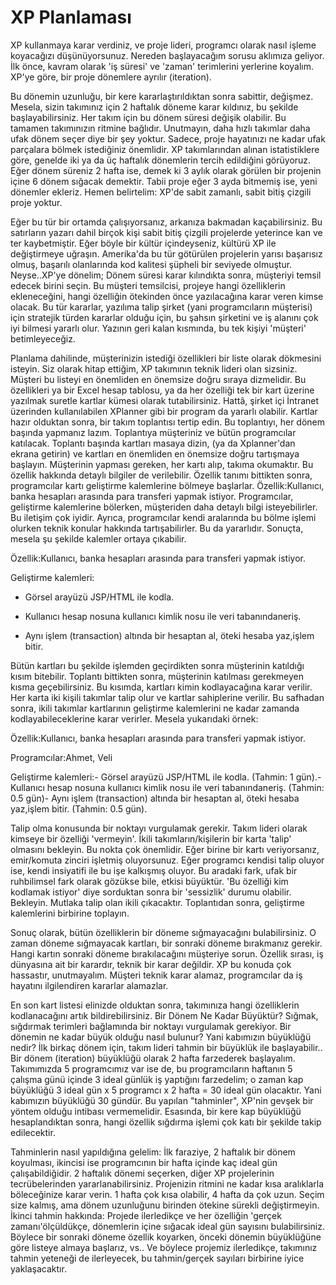 # XP Planlaması

XP kullanmaya karar verdiniz, ve proje lideri, programcı olarak nasıl
işleme koyacağızı düşünüyorsunuz. Nereden başlayacağım sorusu aklımıza
geliyor. İlk önce, kavram olarak 'iş süresi' ve 'zaman' terimlerini
yerlerine koyalım.  XP'ye göre, bir proje dönemlere ayrılır
(iteration).

Bu dönemin uzunluğu, bir kere kararlaştırıldıktan sonra sabittir,
değişmez. Mesela, sizin takımınız için 2 haftalık döneme karar
kıldınız, bu şekilde başlayabilirsiniz. Her takım için bu dönem süresi
değişik olabilir. Bu tamamen takımınızın ritmine bağlıdır. Unutmayın,
daha hızlı takımlar daha ufak dönem seçer diye bir şey yoktur. Sadece,
proje hayatınızı ne kadar ufak parçalara bölmek istediğiniz
önemlidir. XP takımlarından alınan istatistiklere göre, genelde iki ya
da üç haftalık dönemlerin tercih edildiğini görüyoruz.  Eğer dönem
süreniz 2 hafta ise, demek ki 3 aylık olarak görülen bir projenin
içine 6 dönem sığacak demektir. Tabii proje eğer 3 ayda bitmemiş ise,
yeni dönemler ekleriz. Hemen belirtelim: XP'de sabit zamanlı, sabit
bitiş çizgili proje yoktur.

Eğer bu tür bir ortamda çalışıyorsanız, arkanıza bakmadan
kaçabilirsiniz. Bu satırların yazarı dahil birçok kişi sabit bitiş
çizgili projelerde yeterince kan ve ter kaybetmiştir. Eğer böyle bir
kültür içindeyseniz, kültürü XP ile değiştirmeye uğraşın. Amerika'da
bu tür götürülen projelerin yarısı başarısız olmuş, başarılı
olanlarında kod kalitesi şüpheli bir seviyede olmuştur. Neyse..XP'ye
dönelim; Dönem süresi karar kılındıkta sonra, müşteriyi temsil edecek
birini seçin. Bu müşteri temsilcisi, projeye hangi özelliklerin
ekleneceğini, hangi özelliğin ötekinden önce yazılacağına karar veren
kimse olacak. Bu tür kararlar, yazılıma talip şirket (yani
programcıların müşterisi) için stratejik türden kararlar olduğu için,
bu şahsın şirketini ve iş alanını çok iyi bilmesi yararlı
olur. Yazının geri kalan kısmında, bu tek kişiyi 'müşteri'
betimleyeceğiz.

Planlama dahilinde, müşterinizin istediği özellikleri bir liste olarak
dökmesini isteyin. Siz olarak hitap ettiğim, XP takımının teknik
lideri olan sizsiniz. Müşteri bu listeyi en önemliden en önemsize
doğru sıraya dizmelidir. Bu özellikleri ya bir Excel hesap tablosu, ya
da her özelliği tek bir kart üzerine yazılmak suretle kartlar kümesi
olarak tutabilirsiniz. Hattâ, şirket içi İntranet üzerinden
kullanılabilen XPlanner gibi bir program da yararlı olabilir.  Kartlar
hazır olduktan sonra, bir takım toplantısı tertip edin. Bu toplantıyı,
her dönem başında yapmanız lazım. Toplantıya müşteriniz ve bütün
programcılar katılacak. Toplantı başında kartları masaya dizin, (ya da
Xplanner'dan ekrana getirin) ve kartları en önemliden en önemsize
doğru tartışmaya başlayın.  Müşterinin yapması gereken, her kartı
alıp, takıma okumaktır. Bu özellik hakkında detaylı bilgiler de
verilebilir.  Özellik tanımı bittikten sonra, programcılar kartı
geliştirme kalemlerine bölmeye başlarlar.  Özellik:Kullanıcı, banka
hesapları arasında para transferi yapmak istiyor.  Programcılar,
geliştirme kalemlerine bölerken, müşteriden daha detaylı bilgi
isteyebilirler. Bu iletişim çok iyidir. Ayrıca, programcılar kendi
aralarında bu bölme işlemi olurken teknik konular hakkında
tartışabilirler. Bu da yararlıdır. Sonuçta, mesela şu şekilde kalemler
ortaya çıkabilir.

Özellik:Kullanıcı, banka hesapları arasında para transferi yapmak
istiyor.

Geliştirme kalemleri:

* Görsel arayüzü JSP/HTML ile kodla.

* Kullanıcı hesap nosuna kullanıcı kimlik nosu ile veri
tabanındaneriş.

* Aynı işlem (transaction) altında bir hesaptan al, öteki hesaba
yaz,işlem bitir.

Bütün kartları bu şekilde işlemden geçirdikten sonra müşterinin
katıldığı kısım bitebilir.  Toplantı bittikten sonra, müşterinin
katılması gerekmeyen kısma geçebilirsiniz. Bu kısımda, kartları kimin
kodlayacağına karar verilir. Her karta iki kişili takımlar talip olur
ve kartlar sahiplerine verilir. Bu safhadan sonra, ikili takımlar
kartlarının geliştirme kalemlerini ne kadar zamanda
kodlayabileceklerine karar verirler. Mesela yukarıdaki örnek:

Özellik:Kullanıcı, banka hesapları arasında para transferi yapmak
istiyor.

Programcılar:Ahmet, Veli

Geliştirme kalemleri:- Görsel arayüzü JSP/HTML ile kodla. (Tahmin: 1
gün).- Kullanıcı hesap nosuna kullanıcı kimlik nosu ile veri
tabanındaneriş. (Tahmin: 0.5 gün)- Aynı işlem (transaction) altında
bir hesaptan al, öteki hesaba yaz,işlem bitir. (Tahmin: 0.5 gün).

Talip olma konusunda bir noktayı vurgulamak gerekir. Takım lideri
olarak kimseye bir özelliği 'vermeyin'. İkili takımların/kişilerin bir
karta 'talip' olmasını bekleyin. Bu nokta çok önemlidir. Eğer birine
bir kartı veriyorsanız, emir/komuta zinciri işletmiş oluyorsunuz. Eğer
programcı kendisi talip oluyor ise, kendi insiyatifi ile bu işe
kalkışmış oluyor. Bu aradaki fark, ufak bir ruhbilimsel fark olarak
gözükse bile, etkisi büyüktür. 'Bu özelliği kim kodlamak istiyor' diye
sorduktan sonra bir 'sessizlik' durumu olabilir. Bekleyin. Mutlaka
talip olan ikili çıkacaktır.  Toplantıdan sonra, geliştirme
kalemlerini birbirine toplayın.

Sonuç olarak, bütün özelliklerin bir döneme sığmayacağını
bulabilirsiniz. O zaman döneme sığmayacak kartları, bir sonraki döneme
bırakmanız gerekir. Hangi kartın sonraki döneme bırakılacağını
müşteriye sorun. Özellik sırası, iş dünyasına ait bir karardır, teknik
bir karar değildir. XP bu konuda çok hassastır, unutmayalım. Müşteri
teknik karar alamaz, programcılar da iş hayatını ilgilendiren kararlar
alamazlar.

En son kart listesi elinizde olduktan sonra, takımınıza hangi
özelliklerin kodlanacağını artık bildirebilirsiniz.  Bir Dönem Ne
Kadar Büyüktür?  Sığmak, sığdırmak terimleri bağlamında bir noktayı
vurgulamak gerekiyor. Bir dönemin ne kadar büyük olduğu nasıl bulunur?
Yani kabımızın büyüklüğü nedir? İlk birkaç dönem için, takım lideri
tahmin bir büyüklük ile başlayabilir.. Bir dönem (iteration) büyüklüğü
olarak 2 hafta farzederek başlayalım. Takımımızda 5 programcımız var
ise de, bu programcıların haftanın 5 çalışma günü içinde 3 ideal
günlük iş yaptığını farzedelim; o zaman kap büyüklüğü 3 ideal gün x 5
programcı x 2 hafta = 30 ideal gün olacaktır. Yani kabımızın büyüklüğü
30 gündür.  Bu yapılan "tahminler", XP'nin gevşek bir yöntem olduğu
intibası vermemelidir. Esasında, bir kere kap büyüklüğü hesaplandıktan
sonra, hangi özellik sığdırma işlemi çok katı bir şekilde takip
edilecektir.

Tahminlerin nasıl yapıldığına gelelim: İlk faraziye, 2 haftalık bir
dönem koyulması, ikincisi ise programcının bir hafta içinde kaç ideal
gün çalışabildiğidir. 2 haftalık dönemi seçerken, diğer XP
projelerinin tecrübelerinden yararlanabilirsiniz. Projenizin ritmini
ne kadar kısa aralıklarla böleceğinize karar verin. 1 hafta çok kısa
olabilir, 4 hafta da çok uzun. Seçim size kalmış, ama dönem uzunluğunu
birinden ötekine sürekli değiştirmeyin.  İkinci tahmin hakkında:
Projede ilerledikçe ve her özelliğin 'gerçek zamanı'ölçüldükçe,
dönemlerin içine sığacak ideal gün sayısını bulabilirsiniz. Böylece
bir sonraki döneme özellik koyarken, önceki dönemin büyüklüğüne göre
listeye almaya başlarız, vs.. Ve böylece projemiz ilerledikçe,
takımınız tahmin yeteneği de ilerleyecek, bu tahmin/gerçek sayıları
birbirine iyice yaklaşacaktır.





